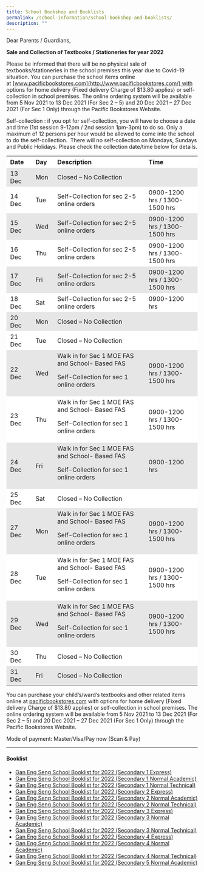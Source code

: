 ```yaml
---
title: School Bookshop and Booklists
permalink: /school-information/school-bookshop-and-booklists/
description: ""
---
```

Dear Parents / Guardians,

**Sale and Collection of Textbooks / Stationeries for year 2022**

Please be informed that there will be no physical sale of textbooks/stationeries in the school premises this year due to Covid-19 situation. You can purchase the school items online at [www.pacificbookstores.com](http://www.pacificbookstores.com/) with options for home delivery (Fixed delivery Charge of $13.80 applies) or self-collection in school premises. The online ordering system will be available from 5 Nov 2021 to 13 Dec 2021 (For Sec 2 – 5) and 20 Dec 2021 – 27 Dec 2021 (For Sec 1 Only) through the Pacific Bookstores Website.

Self-collection : if you opt for self-collection, you will have to choose a date and time (1st session 9-12pm / 2nd session 1pm-3pm) to do so. Only a maximum of 12 persons per hour would be allowed to come into the school to do the self-collection.  There will no self-collection on Mondays, Sundays and Public Holidays. Please check the collection date/time below for details.

<table width="0" style="box-sizing: inherit; border-collapse: collapse; border-spacing: 0px; max-width: 100%;"><tbody style="box-sizing: inherit;"><tr style="box-sizing: inherit; background: rgb(255, 255, 255);"><td width="60" style="box-sizing: inherit; padding: 5px 10px;"><strong style="box-sizing: inherit; font-weight: bold;">Date</strong></td><td width="42" style="box-sizing: inherit; padding: 5px 10px;"><strong style="box-sizing: inherit; font-weight: bold;">Day</strong></td><td width="384" style="box-sizing: inherit; padding: 5px 10px;"><strong style="box-sizing: inherit; font-weight: bold;">Description</strong></td><td width="204" style="box-sizing: inherit; padding: 5px 10px;"><strong style="box-sizing: inherit; font-weight: bold;">Time</strong></td></tr><tr style="box-sizing: inherit; background: rgb(230, 230, 230);"><td width="60" style="box-sizing: inherit; padding: 5px 10px;">13 Dec</td><td width="42" style="box-sizing: inherit; padding: 5px 10px;">Mon</td><td width="384" style="box-sizing: inherit; padding: 5px 10px;">Closed – No Collection</td><td width="204" style="box-sizing: inherit; padding: 5px 10px;"></td></tr><tr style="box-sizing: inherit; background: rgb(255, 255, 255);"><td width="60" style="box-sizing: inherit; padding: 5px 10px;">14 Dec</td><td width="42" style="box-sizing: inherit; padding: 5px 10px;">Tue</td><td width="384" style="box-sizing: inherit; padding: 5px 10px;">Self-Collection for sec 2-5 online orders</td><td width="204" style="box-sizing: inherit; padding: 5px 10px;">0900-1200 hrs / 1300-1500 hrs</td></tr><tr style="box-sizing: inherit; background: rgb(230, 230, 230);"><td width="60" style="box-sizing: inherit; padding: 5px 10px;">15 Dec</td><td width="42" style="box-sizing: inherit; padding: 5px 10px;">Wed</td><td width="384" style="box-sizing: inherit; padding: 5px 10px;">Self-Collection for sec 2-5 online orders</td><td width="204" style="box-sizing: inherit; padding: 5px 10px;">0900-1200 hrs / 1300-1500 hrs</td></tr><tr style="box-sizing: inherit; background: rgb(255, 255, 255);"><td width="60" style="box-sizing: inherit; padding: 5px 10px;">16 Dec</td><td width="42" style="box-sizing: inherit; padding: 5px 10px;">Thu</td><td width="384" style="box-sizing: inherit; padding: 5px 10px;">Self-Collection for sec 2-5 online orders</td><td width="204" style="box-sizing: inherit; padding: 5px 10px;">0900-1200 hrs / 1300-1500 hrs</td></tr><tr style="box-sizing: inherit; background: rgb(230, 230, 230);"><td width="60" style="box-sizing: inherit; padding: 5px 10px;">17 Dec</td><td width="42" style="box-sizing: inherit; padding: 5px 10px;">Fri</td><td width="384" style="box-sizing: inherit; padding: 5px 10px;">Self-Collection for sec 2-5 online orders</td><td width="204" style="box-sizing: inherit; padding: 5px 10px;">0900-1200 hrs / 1300-1500 hrs</td></tr><tr style="box-sizing: inherit; background: rgb(255, 255, 255);"><td width="60" style="box-sizing: inherit; padding: 5px 10px;">18 Dec</td><td width="42" style="box-sizing: inherit; padding: 5px 10px;">Sat</td><td width="384" style="box-sizing: inherit; padding: 5px 10px;">Self-Collection for sec 2-5 online orders</td><td width="204" style="box-sizing: inherit; padding: 5px 10px;">0900-1200 hrs</td></tr><tr style="box-sizing: inherit; background: rgb(230, 230, 230);"><td width="60" style="box-sizing: inherit; padding: 5px 10px;">20 Dec</td><td width="42" style="box-sizing: inherit; padding: 5px 10px;">Mon</td><td width="384" style="box-sizing: inherit; padding: 5px 10px;">Closed – No Collection</td><td width="204" style="box-sizing: inherit; padding: 5px 10px;"></td></tr><tr style="box-sizing: inherit; background: rgb(255, 255, 255);"><td width="60" style="box-sizing: inherit; padding: 5px 10px;">21 Dec</td><td width="42" style="box-sizing: inherit; padding: 5px 10px;">Tue</td><td width="384" style="box-sizing: inherit; padding: 5px 10px;">Closed – No Collection</td><td width="204" style="box-sizing: inherit; padding: 5px 10px;"></td></tr><tr style="box-sizing: inherit; background: rgb(230, 230, 230);"><td width="60" style="box-sizing: inherit; padding: 5px 10px;">22 Dec</td><td width="42" style="box-sizing: inherit; padding: 5px 10px;">Wed</td><td width="384" style="box-sizing: inherit; padding: 5px 10px;">Walk in for Sec 1 MOE FAS and School- Based FAS<p style="box-sizing: inherit;"></p><p style="box-sizing: inherit;">Self-Collection for sec 1 online orders</p></td><td width="204" style="box-sizing: inherit; padding: 5px 10px;">0900-1200 hrs / 1300-1500 hrs</td></tr><tr style="box-sizing: inherit; background: rgb(255, 255, 255);"><td width="60" style="box-sizing: inherit; padding: 5px 10px;">23 Dec</td><td width="42" style="box-sizing: inherit; padding: 5px 10px;">Thu</td><td width="384" style="box-sizing: inherit; padding: 5px 10px;">Walk in for Sec 1 MOE FAS and School- Based FAS<p style="box-sizing: inherit;"></p><p style="box-sizing: inherit;">Self-Collection for sec 1 online orders</p></td><td width="204" style="box-sizing: inherit; padding: 5px 10px;">0900-1200 hrs / 1300-1500 hrs</td></tr><tr style="box-sizing: inherit; background: rgb(230, 230, 230);"><td width="60" style="box-sizing: inherit; padding: 5px 10px;">24 Dec</td><td width="42" style="box-sizing: inherit; padding: 5px 10px;">Fri</td><td width="384" style="box-sizing: inherit; padding: 5px 10px;">Walk in for Sec 1 MOE FAS and School- Based FAS<p style="box-sizing: inherit;"></p><p style="box-sizing: inherit;">Self-Collection for sec 1 online orders</p></td><td width="204" style="box-sizing: inherit; padding: 5px 10px;">0900-1200 hrs</td></tr><tr style="box-sizing: inherit; background: rgb(255, 255, 255);"><td width="60" style="box-sizing: inherit; padding: 5px 10px;">25 Dec</td><td width="42" style="box-sizing: inherit; padding: 5px 10px;">Sat</td><td width="384" style="box-sizing: inherit; padding: 5px 10px;">Closed – No Collection</td><td width="204" style="box-sizing: inherit; padding: 5px 10px;"></td></tr><tr style="box-sizing: inherit; background: rgb(230, 230, 230);"><td width="60" style="box-sizing: inherit; padding: 5px 10px;">27 Dec</td><td width="42" style="box-sizing: inherit; padding: 5px 10px;">Mon</td><td width="384" style="box-sizing: inherit; padding: 5px 10px;">Walk in for Sec 1 MOE FAS and School- Based FAS<p style="box-sizing: inherit;"></p><p style="box-sizing: inherit;">Self-Collection for sec 1 online orders</p></td><td width="204" style="box-sizing: inherit; padding: 5px 10px;">0900-1200 hrs / 1300-1500 hrs</td></tr><tr style="box-sizing: inherit; background: rgb(255, 255, 255);"><td width="60" style="box-sizing: inherit; padding: 5px 10px;">28 Dec</td><td width="42" style="box-sizing: inherit; padding: 5px 10px;">Tue</td><td width="384" style="box-sizing: inherit; padding: 5px 10px;">Walk in for Sec 1 MOE FAS and School- Based FAS<p style="box-sizing: inherit;"></p><p style="box-sizing: inherit;">Self-Collection for sec 1 online orders</p></td><td width="204" style="box-sizing: inherit; padding: 5px 10px;">0900-1200 hrs / 1300-1500 hrs</td></tr><tr style="box-sizing: inherit; background: rgb(230, 230, 230);"><td width="60" style="box-sizing: inherit; padding: 5px 10px;">29 Dec</td><td width="42" style="box-sizing: inherit; padding: 5px 10px;">Wed</td><td width="384" style="box-sizing: inherit; padding: 5px 10px;">Walk in for Sec 1 MOE FAS and School- Based FAS<p style="box-sizing: inherit;"></p><p style="box-sizing: inherit;">Self-Collection for sec 1 online orders</p></td><td width="204" style="box-sizing: inherit; padding: 5px 10px;">0900-1200 hrs / 1300-1500 hrs</td></tr><tr style="box-sizing: inherit; background: rgb(255, 255, 255);"><td width="60" style="box-sizing: inherit; padding: 5px 10px;">30 Dec</td><td width="42" style="box-sizing: inherit; padding: 5px 10px;">Thu</td><td width="384" style="box-sizing: inherit; padding: 5px 10px;">Closed – No Collection</td><td width="204" style="box-sizing: inherit; padding: 5px 10px;"></td></tr><tr style="box-sizing: inherit; background: rgb(230, 230, 230);"><td width="60" style="box-sizing: inherit; padding: 5px 10px;">31 Dec</td><td width="42" style="box-sizing: inherit; padding: 5px 10px;">Fri</td><td width="384" style="box-sizing: inherit; padding: 5px 10px;">Closed – No Collection</td><td width="204" style="box-sizing: inherit; padding: 5px 10px;"></td></tr></tbody></table>

You can purchase your child’s/ward’s textbooks and other related items online at [pacificbookstores.com](http://pacificbookstores.com/) with options for home delivery (Fixed delivery Charge of $13.80 applies) or self-collection in school premises. The online ordering system will be available from 5 Nov 2021 to 13 Dec 2021 (For Sec 2 – 5) and 20 Dec 2021 – 27 Dec 2021 (For Sec 1 Only) through the Pacific Bookstores Website.

Mode of payment: Master/Visa/Pay now (Scan & Pay)

* * *

#### Booklist

*   [Gan Eng Seng School Booklist for 2022 (Secondary 1 Express)](https://ganengsengsch.moe.edu.sg/wp-content/uploads/2021/12/Gan-Eng-Seng-School-Booklist-for-2022-Secondary-1-Express.pdf)
*   [Gan Eng Seng School Booklist for 2022 (Secondary 1 Normal Academic)](https://ganengsengsch.moe.edu.sg/wp-content/uploads/2021/12/Gan-Eng-Seng-School-Booklist-for-2022-Secondary-1-Normal-Academic.pdf)
*   [Gan Eng Seng School Booklist for 2022 (Secondary 1 Normal Technical)](https://ganengsengsch.moe.edu.sg/wp-content/uploads/2021/12/Gan-Eng-Seng-School-Booklist-for-2022-Secondary-1-Normal-Technical.pdf)
*   [Gan Eng Seng School Booklist for 2022 (Secondary 2 Express)](https://ganengsengsch.moe.edu.sg/wp-content/uploads/2021/10/Gan-Eng-Seng-School-Booklist-for-2022-Secondary-2-Express.pdf)
*   [Gan Eng Seng School Booklist for 2022 (Secondary 2 Normal Academic)](https://ganengsengsch.moe.edu.sg/wp-content/uploads/2021/10/Gan-Eng-Seng-School-Booklist-for-2022-Secondary-2-Normal-Academic.pdf)
*   [Gan Eng Seng School Booklist for 2022 (Secondary 2 Normal Technical)](https://ganengsengsch.moe.edu.sg/wp-content/uploads/2021/10/Gan-Eng-Seng-School-Booklist-for-2022-Secondary-2-Normal-Technical.pdf)
*   [Gan Eng Seng School Booklist for 2022 (Secondary 3 Express)](https://ganengsengsch.moe.edu.sg/wp-content/uploads/2021/10/Gan-Eng-Seng-School-Booklist-for-2022-Secondary-3-Express.pdf)
*   [Gan Eng Seng School Booklist for 2022 (Secondary 3 Normal Academic)](https://ganengsengsch.moe.edu.sg/wp-content/uploads/2021/10/Gan-Eng-Seng-School-Booklist-for-2022-Secondary-3-Normal-Academic.pdf)
*   [Gan Eng Seng School Booklist for 2022 (Secondary 3 Normal Technical)](https://ganengsengsch.moe.edu.sg/wp-content/uploads/2021/10/Gan-Eng-Seng-School-Booklist-for-2022-Secondary-3-Normal-Technical.pdf)
*   [Gan Eng Seng School Booklist for 2022 (Secondary 4 Express)](https://ganengsengsch.moe.edu.sg/wp-content/uploads/2021/10/Gan-Eng-Seng-School-Booklist-for-2022-Secondary-4-Express.pdf)
*   [Gan Eng Seng School Booklist for 2022 (Secondary 4 Normal Academic)](https://ganengsengsch.moe.edu.sg/wp-content/uploads/2021/10/Gan-Eng-Seng-School-Booklist-for-2022-Secondary-4-Normal-Academic.pdf)
*   [Gan Eng Seng School Booklist for 2022 (Secondary 4 Normal Technical)](https://ganengsengsch.moe.edu.sg/wp-content/uploads/2021/10/Gan-Eng-Seng-School-Booklist-for-2022-Secondary-4-Normal-Technical.pdf)
*   [Gan Eng Seng School Booklist for 2022 (Secondary 5 Normal Academic)](https://ganengsengsch.moe.edu.sg/wp-content/uploads/2021/10/Gan-Eng-Seng-School-Booklist-for-2022-Secondary-5-Normal-Academic.pdf)